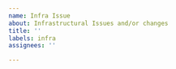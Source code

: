 ```yaml
---
name: Infra Issue
about: Infrastructural Issues and/or changes
title: ''
labels: infra
assignees: ''

---
```



